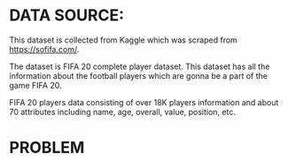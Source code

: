 
# DATA SOURCE:
This dataset is collected from Kaggle which was scraped from https://sofifa.com/. 

The dataset is FIFA 20 complete player dataset. This dataset has all the information about the football players which are gonna be a part of the game FIFA 20.

FIFA 20 players data consisting of over 18K players information and about 70 attributes including name, age, overall, value, position, etc.

# PROBLEM 
